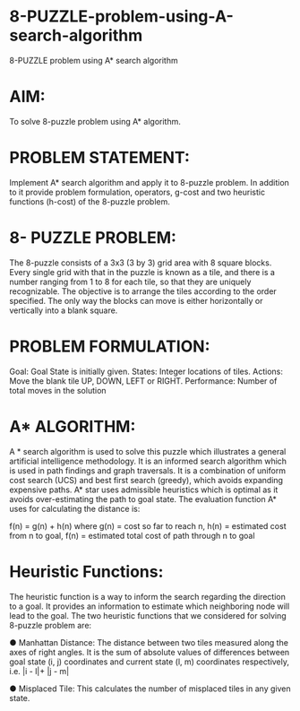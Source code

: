# 8-PUZZLE-problem-using-A-search-algorithm
8-PUZZLE problem using A* search algorithm

# AIM:
To solve 8-puzzle problem using A* algorithm.

# PROBLEM STATEMENT:
Implement A* search algorithm and apply it to 8-puzzle problem. In addition to it provide
problem formulation, operators, g-cost and two heuristic functions (h-cost) of the 8-puzzle
problem.

# 8- PUZZLE PROBLEM:
The 8-puzzle consists of a 3x3 (3 by 3) grid area with 8 square blocks. Every single grid with that
in the puzzle is known as a tile, and there is a number ranging from 1 to 8 for each tile, so that
they are uniquely recognizable. The objective is to arrange the tiles according to the order
specified. The only way the blocks can move is either horizontally or vertically into a blank
square.

# PROBLEM FORMULATION:
Goal: Goal State is initially given.
States: Integer locations of tiles.
Actions: Move the blank tile UP, DOWN, LEFT or RIGHT.
Performance: Number of total moves in the solution

# A* ALGORITHM:
A * search algorithm is used to solve this puzzle which illustrates a general artificial intelligence
methodology. It is an informed search algorithm which is used in path findings and graph
traversals. It is a combination of uniform cost search (UCS) and best first search (greedy), which
avoids expanding expensive paths. A* star uses admissible heuristics which is optimal as it
avoids over-estimating the path to goal state. The evaluation function A* uses for calculating
the distance is:

f(n) = g(n) + h(n) where
g(n) = cost so far to reach n,
h(n) = estimated cost from n to goal,
f(n) = estimated total cost of path through n to goal

# Heuristic Functions:
The heuristic function is a way to inform the search regarding the direction to a goal. It provides
an information to estimate which neighboring node will lead to the goal. The two heuristic
functions that we considered for solving 8-puzzle problem are:

  ● Manhattan Distance: The distance between two tiles measured along the axes of
right angles. It is the sum of absolute values of differences between goal state (i, j)
coordinates and current state (l, m) coordinates respectively, i.e. |i - l|+ |j - m|

  ● Misplaced Tile: This calculates the number of misplaced tiles in any given state.

